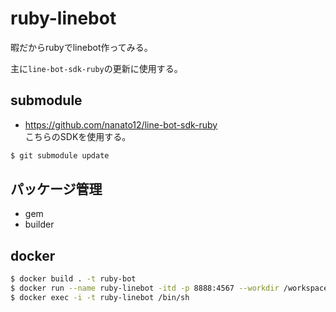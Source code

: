 # ruby-linebot
暇だからrubyでlinebot作ってみる。

主に`line-bot-sdk-ruby`の更新に使用する。

## submodule
- https://github.com/nanato12/line-bot-sdk-ruby  
こちらのSDKを使用する。

```sh
$ git submodule update
```

## パッケージ管理
- gem
- builder

## docker
```sh
$ docker build . -t ruby-bot
$ docker run --name ruby-linebot -itd -p 8888:4567 --workdir /workspace -v $PWD/workspace:/workspace ruby-bot
$ docker exec -i -t ruby-linebot /bin/sh
```

